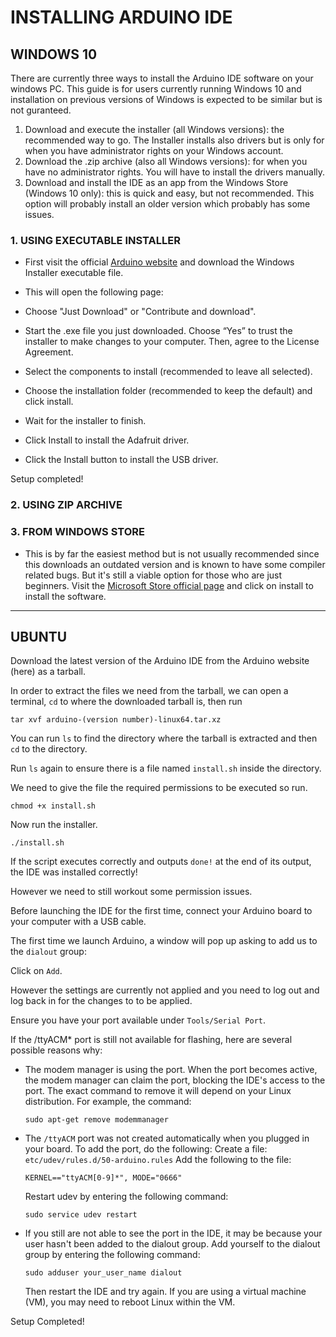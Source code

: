 # INSTALLING ARDUINO IDE
## WINDOWS 10
There are currently three ways to install the Arduino IDE software on your windows PC. This guide is for users currently running Windows 10 and installation on previous versions of Windows is expected to be similar but is not guranteed.
1. Download and execute the installer (all Windows versions): the recommended way to go. The Installer installs also drivers but is only for when you have administrator rights on your Windows account.
2. Download the .zip archive (also all Windows versions): for when you have no administrator rights. You will have to install the drivers manually.
3. Download and install the IDE as an app from the Windows Store (Windows 10 only): this is quick and easy, but not recommended. This option will probably install an older version which probably has some issues.
###  1. USING EXECUTABLE INSTALLER
* First visit the official [Arduino website](https://www.arduino.cc/en/Main/Software) and download the Windows Installer executable file.

* This will open the following page:

* Choose "Just Download" or "Contribute and download".

* Start the .exe file you just downloaded. Choose “Yes” to trust the installer to make changes to your computer.  Then, agree to the License Agreement.

* Select the components to install (recommended to leave all selected).

* Choose the installation folder (recommended to keep the default) and click install.

* Wait for the installer to finish.

* Click Install to install the Adafruit driver.

* Click the Install button to install the USB driver.

Setup completed!

### 2. USING ZIP ARCHIVE

### 3. FROM WINDOWS STORE
* This is by far the easiest method but is not usually recommended since this downloads an outdated version and is known to have some compiler related bugs. But it's still a viable option for those who are just beginners.
Visit the [Microsoft Store official page](https://www.microsoft.com/en-us/p/arduino-ide/9nblggh4rsd8) and click on install to install the software.


--- ---
## UBUNTU 
Download the latest version of the Arduino IDE from the Arduino website (here) as a tarball.

In order to extract the files we need from the tarball, we can open a terminal, `cd` to where the downloaded tarball is, then run
```Shell
tar xvf arduino-(version number)-linux64.tar.xz
```
You can run ` ls ` to find the directory where the tarball is extracted and then `cd` to the directory.

Run `ls` again to ensure there is a file named `install.sh` inside the directory.

We need to give the file the required permissions to be executed so run.     
```Shell
chmod +x install.sh
```
Now run the installer.
```
./install.sh
```
If the script executes correctly and outputs `done!` at the end of its output, the IDE was installed correctly!

However we need to still workout some permission issues.

Before launching the IDE for the first time, connect your Arduino board to your computer with a USB cable.

The first time we launch Arduino, a window will pop up asking to add us to the `dialout` group:

Click on `Add`.

However the settings are currently not applied and you need to log out and log back in for the changes to to be applied.

Ensure you have your port available under `Tools/Serial Port`.

If the /ttyACM* port is still not available for flashing, here are several possible reasons why: 

*  The modem manager is using the port. When the port becomes active, the modem manager can claim the port, blocking the IDE's access to the port. The exact command to remove it will depend on your Linux distribution. For example, the command:

    ```
    sudo apt-get remove modemmanager
    ```
* The `/ttyACM` port was not created automatically when you plugged in your board. To add the port, do the following:
Create a file: `etc/udev/rules.d/50-arduino.rules`
Add the following to the file:
    ```
    KERNEL=="ttyACM[0-9]*", MODE="0666"
    ```
    Restart udev by entering the following command:
    ```
    sudo service udev restart   
    ```
* If you still are not able to see the port in the IDE, it may be because your user hasn't been added to the dialout group. Add yourself to the dialout group by entering the following command:
    ```
    sudo adduser your_user_name dialout       
    ```
    Then restart the IDE and try again.
    If you are using a virtual machine (VM), you may need to reboot Linux within the VM.

Setup Completed! 

